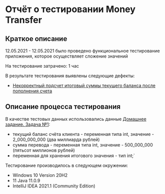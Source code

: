 # Отчёт о тестировании Money Transfer

## Краткое описание

12.05.2021 - 12.05.2021 было проведено функциональное тестирование приложения, которое осуществляет cложение значений

На тестирование затрачено: 1 час

В результате тестирования выявлены следующие дефекты:
* [Некорректный подсчет итоговый суммы текущего баланса после пополнения счета](https://github.com/zbudanova/Money-Transfer/issues/1#issue-890351453)

## Описание процесса тестирования

В качестве тестовых данных использовались данные [Домашнее задание. Задача №1](https://github.com/netology-code/javaqa-homeworks/blob/master/intro/MERGED.md):
* текущий баланс счёта клиента - переменная типа int, значение - 2_000_000_000 (два миллиарда рублей)
* сумма перевода - переменная типа int, значение - 500_000_000 (пятьсот миллионов рублей)
* переменная для хранения итогового значения - тип int;`


Тестирование производилось в следующем окружении:
* Windows 10 Version 20H2
* 11 Java 11.0.9
* IntelliJ IDEA 2021.1 (Community Edition)
